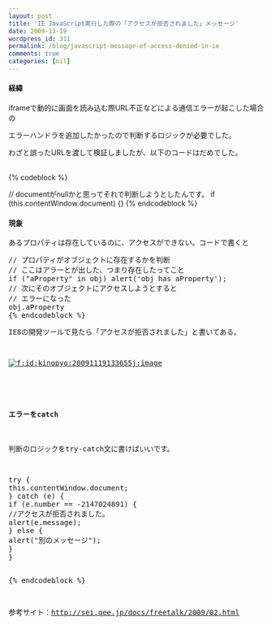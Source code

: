 ```yaml
---
layout: post
title: 'IE JavaScript実行した際の「アクセスが拒否されました」メッセージ'
date: 2009-11-19
wordpress_id: 311
permalink: /blog/javascript-message-of-access-denied-in-ie
comments: true
categories: [nil]
---
```

<div class="section">
<h4>経緯</h4>
<p>iframeで動的に画面を読み込む際URL不正などによる通信エラーが起こした場合の</p>
<p>エラーハンドラを追加したかったので判断するロジックが必要でした。</p>
<p>わざと誤ったURLを渡して検証しましたが、以下のコードはだめでした。</p>
<br/>
{% codeblock %}

<span class="synComment">// documentがnullかと思ってそれで判断しようとしたんです。</span>
<span class="synStatement">if</span> (<span class="synIdentifier">this</span>.contentWindow.<span class="synStatement">document</span>) <span class="synIdentifier">{}</span>
{% endcodeblock %}
<h4>現象</h4>
<p>あるプロパティは存在しているのに、アクセスができない。コードで書くと</p>
<pre class="syntax-highlight">
<span class="synComment">// プロパティがオブジェクトに存在するかを判断</span>
<span class="synComment">// ここはアラーとが出した、つまり存在したってこと</span>
<span class="synStatement">if</span> (<span class="synConstant">&#34;aProperty&#34;</span> <span class="synStatement">in</span> obj) <span class="synStatement">alert</span>(<span class="synConstant">'obj has aProperty'</span>);
<span class="synComment">// 次にそのオブジェクトにアクセスしようとすると</span>
<span class="synComment">// エラーになった</span>
obj.aProperty
{% endcodeblock %}
<p>IE8の開発ツールで見たら「アクセスが拒否されました」と書いてある。</p>
<p><a href="http://f.hatena.ne.jp/kinopyo/20091119133655" class="hatena-fotolife" target="_blank"><img src="http://f.hatena.ne.jp/images/fotolife/k/kinopyo/20091119/20091119133655.jpg" alt="f:id:kinopyo:20091119133655j:image" title="f:id:kinopyo:20091119133655j:image" class="hatena-fotolife"></a></p>
<br/>
<h4>エラーをcatch</h4>
<p>判断のロジックをtry-catch文に書けばいいです。</p>
<pre class="syntax-highlight">
<span class="synStatement">try</span> <span class="synIdentifier">{</span>
<span class="synIdentifier">this</span>.contentWindow.<span class="synStatement">document</span>;
<span class="synIdentifier">}</span> <span class="synStatement">catch</span> (e) <span class="synIdentifier">{</span>
<span class="synStatement">if</span> (e.<span class="synType">number</span> == -2147024891) <span class="synIdentifier">{</span>
<span class="synComment">//アクセスが拒否されました。</span>
<span class="synStatement">alert</span>(e.message);
<span class="synIdentifier">}</span> <span class="synStatement">else</span> <span class="synIdentifier">{</span>
<span class="synStatement">alert</span>(<span class="synConstant">&#34;別のメッセージ&#34;</span>);
<span class="synIdentifier">}</span>
<span class="synIdentifier">}</span>

{% endcodeblock %}
<br/>
<p>参考サイト：<a href="http://sei.qee.jp/docs/freetalk/2009/02.html" target="_blank">http://sei.qee.jp/docs/freetalk/2009/02.html</a></p>
</div>
